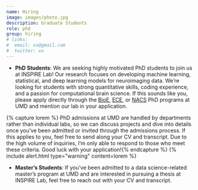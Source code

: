 ```yaml
---
name: Hiring
image: images/photo.jpg
description: Graduate Students
role: phd
group: hiring
# links:
#  email: xx@gmail.com
#  twitter: xx
---
```


* **PhD Students**: We are seeking highly motivated PhD students to join us at INSPIRE Lab! Our research focuses on developing machine learning, statistical, and deep learning models for neuroimaging data. We’re looking for students with strong quantitative skills, coding experience, and a passion for computational brain science. If this sounds like you, please apply directly through the [BioE](https://bioe.umd.edu/graduate/prospective-students/admissions), [ECE](https://ece.umd.edu/graduate/prospective-students/admissions), or [NACS](https://nacs.umd.edu/students/application) PhD programs at UMD and mention our lab in your application. 

{% capture lorem %} PhD admissions at UMD are handled by departments rather than individual labs, so we can discuss projects and dive into details once you’ve been admitted or invited through the admissions process. If this applies to you, feel free to send along your CV and transcript. Due to the high volume of inquiries, I’m only able to respond to those who meet these criteria. Good luck with your application!{% endcapture %}
{%  include alert.html type="warning" content=lorem %}

* **Master’s Students**: If you’ve been admitted to a data science-related master’s program at UMD and are interested in pursuing a thesis at INSPIRE Lab, feel free to reach out with your CV and transcript.
